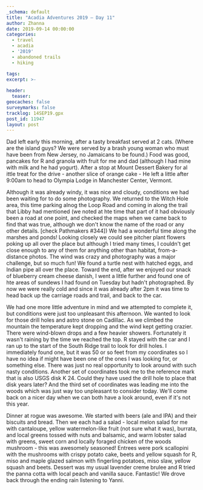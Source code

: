 ```yaml
---
_schema: default
title: "Acadia Adventures 2019 – Day 11"
author: Zhanna
date: 2019-09-14 00:00:00
categories: 
  - travel
  - acadia
  - '2019'
  - abandoned trails
  - hiking

tags:
excerpt: >-
  
header:
  teaser:
geocaches: false
surveymarks: false
tracklog: 14SEP19.gpx
post_id: 11947
layout: post  
---
```


Dad left early this morning, after a tasty breakfast served at 2 cats. (Where are the island guys? We were served by a brash young woman who must have been from New Jersey, no Jamaicans to be found.) Food was good, pancakes for R and granola with fruit for me and dad (although I had mine with milk and he had yogurt). After a stop at Mount Dessert Bakery for al ittle treat for the drive - another slice of orange cake - He left a little after 9:00am to head to Olympia Lodge in Manchester Center, Vermont.

Although it was already windy, it was nice and cloudy, conditions we had been waiting for to do some photography. We returned to the Witch Hole area, this time parking alnog the Loop Road and coming in along the trail that Libby had mentioned (we noted at hte time that part of it had obviously been a road at one point, and checked the maps when we came back to find that was true, although we don't know the name of the road or any other details. [check Pathmakers #344]) We had a wonderful time along the marshes and ponds! Looking closely we could see pitcher plant flowers poking up all over the place but although I tried many times, I couldn't get close enough to any of them for anything other than habitat, from-a-distance photos. The wind was crazy and photography was a major challenge, but so much fun! We found a turtle nest with hatched eggs, and Indian pipe all over the place. Toward the end, after we enjoyed our snack of blueberry cream cheese danish, I went a little further and found one of hte areas of sundews I had found on Tuesday but hadn't photographed. By now we were really cold and since it was already after 2pm it was time to head back up the carriage roads and trail, and back to the car.

We had one more little adventure in mind and we attempted to complete it, but conditions were just too unpleasant this afternoon. We wanted to look for those drill holes and astro stone on Cadillac. As we climbed the mountain the temperature kept dropping and the wind kept getting crazier. There were wind-blown drops and a few heavier showers. Fortunately it wasn't raining by the time we reached the top. R stayed with the car and I ran up to the start of the South Ridge trail to look for drill holes. I immediately found one, but it was 50 or so feet from my coordinates so I have no idea if might have been one of the ones I was looking for, or something else. There was just no real opportunity to look around with such nasty conditions. Another set of coordinates took me to the reference mark that is also USGS disk K 24. Could they have used the drill hole to place that disk years later? And the third set of coordinates was leading me into the woods which was just way too unpleasant to consider today. We'll come back on a nicer day when we can both have a look around, even if it's not this year.

Dinner at rogue was awesome. We started with beers (ale and IPA) and their biscuits and bread. Then we each had a salad - local melon salad for me with cantaloupe, yellow watermelon-like fruit (not sure what it was), burrata, and local greens tossed with nuts and balsamic, and warm lobster salad with greens, sweet corn and locally foraged chicken of the woods mushroom - this was awesomely seasoned! Entrees were pork scallopini with the mushrooms with crispy potato cake, beets and yellow squash for R, miso and maple glazed salmon with fingerling potatoes, miso slaw, yellow squash and beets. Dessert was my usual lavender creme brulee and R tried the panna cotta with local peach and vanilla sauce. Fantastic! We drove back through the ending rain listening to Yanni.  